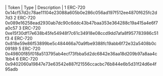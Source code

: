| Token         | Type     | Description                       |
   1              ERC-720   0x14cf57d2c78ae11104e23088a605b0e286c056ad197f512ee4870f625fc2d7d3
   2              ERC-720   0x089e16258ead2930ab7dc90c6ddc43b47baa353e364288c19a415a4e6f7a0c57
   3              ERC-720   0xe15f30df17e638b45fe54948f7c61c34918e08ccd9dd7afa8f957783986c51f3
   4              ERC-720   0x818e59e86f53899be5c484466a70a9fbe9388fc19abb6f72e32a5408b0c09189
   5              ERC-720   0x49800f85f018a513795ab4ecf73fbba5d2dc6842e36aa18d209b97a8aa4c1bb4
   6              ERC-720   0x9402060a19847e73e63542e887f21556ccacbc76b844e6b5d31f24d6e4f95adb 